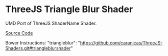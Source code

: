ThreeJS Triangle Blur Shader
===============

UMD Port of ThreeJS ShaderName Shader.


[Source Code](https://github.com/mrdoob/three.js/blob/master/examples/js/shaders/TriangleBlurShader.js)


Bower Instructions:
"triangleblur": "https://github.com/caranicas/ThreeJS-Shaders.git#triangleblurshader"
